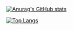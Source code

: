 <!--
**denharsh007/denharsh007** is a ✨ _special_ ✨ repository because its `README.md` (this file) appears on your GitHub profile.

Here are some ideas to get you started:

- 🔭 I’m currently working on ...
- 🌱 I’m currently learning ...
- 👯 I’m looking to collaborate on ...
- 🤔 I’m looking for help with ...
- 💬 Ask me about ...
- 📫 How to reach me: ...
- 😄 Pronouns: ...
- ⚡ Fun fact: ...
-->

[![Anurag's GitHub stats](https://github-readme-stats-gamma-two-55.vercel.app/api?username=denharsh007&count_private=true&theme=algolia)](https://github.com/anuraghazra/github-readme-stats)

[![Top Langs](https://github-readme-stats-gamma-two-55.vercel.app/api/top-langs/?username=denharsh007&count_private=true&theme=algolia&langs_count=10)](https://github.com/anuraghazra/github-readme-stats)
